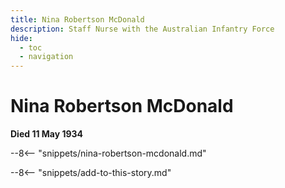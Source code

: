 ```yaml
---
title: Nina Robertson McDonald
description: Staff Nurse with the Australian Infantry Force
hide:
  - toc
  - navigation 
---
```


# Nina Robertson McDonald

**Died 11 May 1934**

--8<-- "snippets/nina-robertson-mcdonald.md"

--8<-- "snippets/add-to-this-story.md"